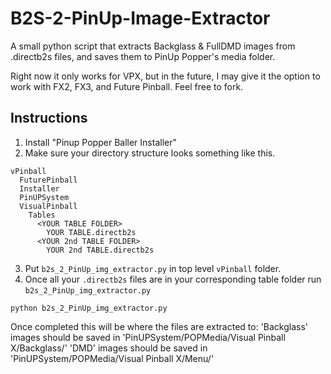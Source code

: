 # B2S-2-PinUp-Image-Extractor
A small python script that extracts Backglass &amp; FullDMD images from .directb2s files, and saves them to PinUp Popper's media folder.

Right now it only works for VPX, but in the future, I may give it the option to work with FX2, FX3, and Future Pinball. Feel free to fork.

## Instructions 
1. Install "Pinup Popper Baller Installer"
2. Make sure your directory structure looks something like this.
```
vPinball
  FuturePinball
  Installer
  PinUPSystem
  VisualPinball
    Tables
      <YOUR TABLE FOLDER>
        YOUR TABLE.directb2s
      <YOUR 2nd TABLE FOLDER>
        YOUR 2nd TABLE.directb2s
```
3. Put ```b2s_2_PinUp_img_extractor.py``` in top level ```vPinball``` folder.
4. Once all your ```.directb2s``` files are in your corresponding table folder run ```b2s_2_PinUp_img_extractor.py```
```
python b2s_2_PinUp_img_extractor.py
```

Once completed this will be where the files are extracted to:
'Backglass' images should be saved in 'PinUPSystem/POPMedia/Visual Pinball X/Backglass/'
'DMD' images should be saved in 'PinUPSystem/POPMedia/Visual Pinball X/Menu/'


